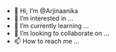 - 👋 Hi, I’m @Arjinaanika
- 👀 I’m interested in ...
- 🌱 I’m currently learning ...
- 💞️ I’m looking to collaborate on ...
- 📫 How to reach me ...

<!---
Arjinaanika/Arjinaanika is a ✨ special ✨ repository because its `README.md` (this file) appears on your GitHub profile.
You can click the Preview link to take a look at your changes.
--->
